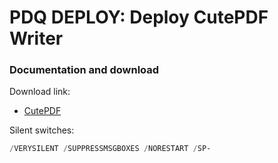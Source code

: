 # PDQ DEPLOY: Deploy CutePDF Writer
### Documentation and download
Download link:

* [CutePDF](https://www.cutepdf.com/products/CutePDF/writer.asp)

Silent switches:
```powershell
/VERYSILENT /SUPPRESSMSGBOXES /NORESTART /SP-
```